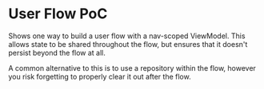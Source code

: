 # User Flow PoC

Shows one way to build a user flow with a nav-scoped ViewModel. This allows
state to be shared throughout the flow, but ensures that it doesn't
persist beyond the flow at all.

A common alternative to this is to use a repository within the flow, however
you risk forgetting to properly clear it out after the flow.